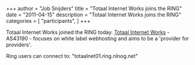 +++
author = "Job Snijders"
title = "Totaal Internet Works joins the RING"
date = "2011-04-15"
description = "Totaal Internet Works joins the RING"
categories = [
    "participants",
]
+++

Totaal Internet Works joined the RING today. <a href="http://www.tiw.nl/">Totaal Internet Works</a> - AS43190 - focuses on white label webhosting and aims to be a 'provider for providers'. 

Ring users can connect to: "totaalnet01.ring.nlnog.net"

